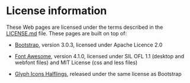 # License information

These Web pages are licensed under the terms described in the [LICENSE.md](LICENSE.md) file.
These pages are built on top of:

- [Bootstrap](http://getbootstrap.com/), version 3.0.3, licensed under Apache Licence 2.0

- [Font Awesome](http://fortawesome.github.io/Font-Awesome/), version 4.1.0, licensed under SIL OFL 1.1 (desktop and webfont files) and MIT License (css and less files)

- [Glyph Icons Halflings](http://glyphicons.com/), released under the same license as Bootstrap
